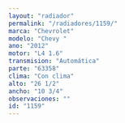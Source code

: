 ```yaml
---
layout: "radiador"
permalink: "/radiadores/1159/"
marca: "Chevrolet"
modelo: "Chevy "
ano: "2012"
motor: "L4 1.6"
transmision: "Automática"
parte: "63358"
clima: "Con clima"
alto: "26 1/2"
ancho: "10 3/4"
observaciones: ""
id: "1159"
---
```


